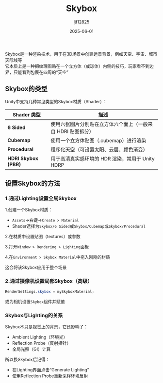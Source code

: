 ﻿---
title: "Skybox"
date: 2025-06-01
categories: [Note]
tags: [Unity, Component, Light, Rendering, Graphics]
author: "ljf12825"
summary: Introduction and Usage of Skybox in Unity
---
Skybox是一种渲染技术，用于在3D场景中创建远景背景，例如天空、宇宙、城市天际线等  
它本质上是一种把纹理图贴在一个立方体（或球体）内侧的技巧，玩家看不到边界，只能看到包裹在四周的“天空”

## Skybox的类型

Unity中支持几种常见类型的Skybox材质（Shader）：

| Shader 类型             | 描述                                |
| --------------------- | --------------------------------- |
| **6 Sided**           | 使用六张图片分别贴在立方体六个面上（一般来自 HDRI 贴图拆分） |
| **Cubemap**           | 使用一个立方体贴图（.cubemap）进行渲染           |
| **Procedural**        | 程序化天空（可设置太阳、云层、颜色渐变）              |
| **HDRI Skybox (PBR)** | 用于高清真实感环境的 HDR 渲染，常用于 Unity HDRP  |

## 设置Skybox的方法
### 1.通过Lighting设置全局Skybox
1.创建一个Skybox材质：
- `Assets`->右键->`Create > Material`
- Shader选择为`Skybox/6 Sided`或`Skybox/Cubemap`或`Skybox/Procedural`

2.在材质中设置贴图（textures）或参数

3.打开`Window > Rendering > Lighting`面板

4.在`Environment > Skybox Material`中拖入刚刚的材质

这会将该Skybox应用于整个场景

### 2.通过摄像机设置局部Skybox（高级）
```cs
RenderSettings.skybox = mySkyboxMaterial;
```
或为相机设置`Skybox`组件并赋值

### Skybox与Lighting的关系
Skybox不只是视觉上的背景，它还影响了：
- Ambient Lighting（环境光）
- Reflection Probe（反射探针）
- 全局光照（GI）计算

所以换Skybox后记得：
- 在Lighting界面点击“Generate Lighting”
- 使用Reflection Probe重新采样环境反射
